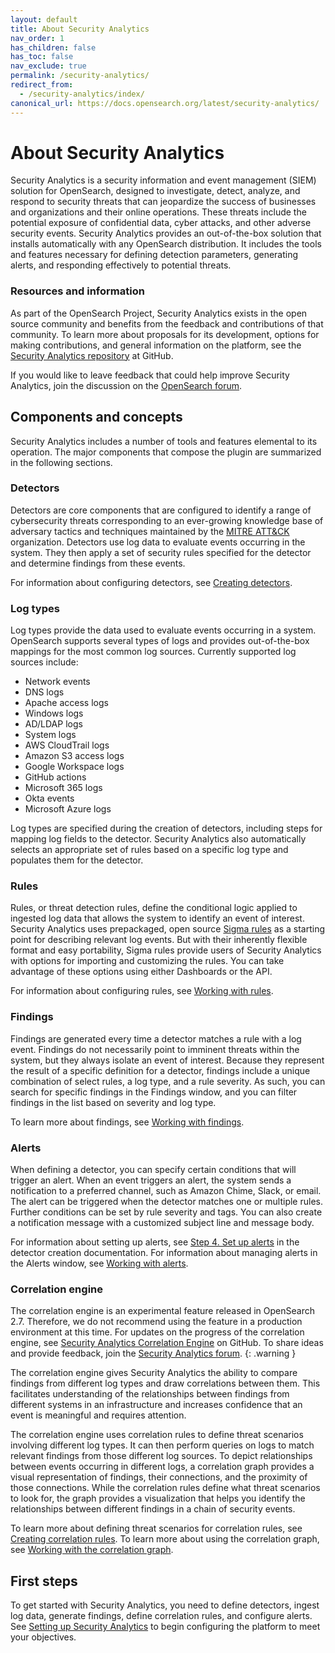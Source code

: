 ```yaml
---
layout: default
title: About Security Analytics
nav_order: 1
has_children: false
has_toc: false
nav_exclude: true
permalink: /security-analytics/
redirect_from:
  - /security-analytics/index/
canonical_url: https://docs.opensearch.org/latest/security-analytics/
---
```



# About Security Analytics

Security Analytics is a security information and event management (SIEM) solution for OpenSearch, designed to investigate, detect, analyze, and respond to security threats that can jeopardize the success of businesses and organizations and their online operations. These threats include the potential exposure of confidential data, cyber attacks, and other adverse security events. Security Analytics provides an out-of-the-box solution that installs automatically with any OpenSearch distribution. It includes the tools and features necessary for defining detection parameters, generating alerts, and responding effectively to potential threats.

### Resources and information

As part of the OpenSearch Project, Security Analytics exists in the open source community and benefits from the feedback and contributions of that community. To learn more about proposals for its development, options for making contributions, and general information on the platform, see the [Security Analytics repository](https://github.com/opensearch-project/security-analytics) at GitHub.

If you would like to leave feedback that could help improve Security Analytics, join the discussion on the [OpenSearch forum](https://forum.opensearch.org/c/plugins/security-analytics/73).


## Components and concepts

Security Analytics includes a number of tools and features elemental to its operation. The major components that compose the plugin are summarized in the following sections.

### Detectors

Detectors are core components that are configured to identify a range of cybersecurity threats corresponding to an ever-growing knowledge base of adversary tactics and techniques maintained by the [MITRE ATT&CK](https://attack.mitre.org/) organization. Detectors use log data to evaluate events occurring in the system. They then apply a set of security rules specified for the detector and determine findings from these events.

For information about configuring detectors, see [Creating detectors]({{site.url}}{{site.baseurl}}/security-analytics/sec-analytics-config/detectors-config/).

### Log types

Log types provide the data used to evaluate events occurring in a system. OpenSearch supports several types of logs and provides out-of-the-box mappings for the most common log sources. Currently supported log sources include:
* Network events
* DNS logs
* Apache access logs
* Windows logs
* AD/LDAP logs
* System logs
* AWS CloudTrail logs
* Amazon S3 access logs
* Google Workspace logs
* GitHub actions
* Microsoft 365 logs
* Okta events
* Microsoft Azure logs

Log types are specified during the creation of detectors, including steps for mapping log fields to the detector. Security Analytics also automatically selects an appropriate set of rules based on a specific log type and populates them for the detector.

### Rules

Rules, or threat detection rules, define the conditional logic applied to ingested log data that allows the system to identify an event of interest. Security Analytics uses prepackaged, open source [Sigma rules](https://github.com/SigmaHQ/sigma) as a starting point for describing relevant log events. But with their inherently flexible format and easy portability, Sigma rules provide users of Security Analytics with options for importing and customizing the rules. You can take advantage of these options using either Dashboards or the API.

For information about configuring rules, see [Working with rules]({{site.url}}{{site.baseurl}}/security-analytics/usage/rules/).

### Findings

Findings are generated every time a detector matches a rule with a log event. Findings do not necessarily point to imminent threats within the system, but they always isolate an event of interest. Because they represent the result of a specific definition for a detector, findings include a unique combination of select rules, a log type, and a rule severity. As such, you can search for specific findings in the Findings window, and you can filter findings in the list based on severity and log type.

To learn more about findings, see [Working with findings]({{site.url}}{{site.baseurl}}/security-analytics/usage/findings/).

### Alerts

When defining a detector, you can specify certain conditions that will trigger an alert. When an event triggers an alert, the system sends a notification to a preferred channel, such as Amazon Chime, Slack, or email. The alert can be triggered when the detector matches one or multiple rules. Further conditions can be set by rule severity and tags. You can also create a notification message with a customized subject line and message body.

For information about setting up alerts, see [Step 4. Set up alerts]({{site.url}}{{site.baseurl}}/security-analytics/sec-analytics-config/detectors-config/#step-4-set-up-alerts) in the detector creation documentation. For information about managing alerts in the Alerts window, see [Working with alerts]({{site.url}}{{site.baseurl}}/security-analytics/usage/alerts/).

### Correlation engine

The correlation engine is an experimental feature released in OpenSearch 2.7. Therefore, we do not recommend using the feature in a production environment at this time. For updates on the progress of the correlation engine, see [Security Analytics Correlation Engine](https://github.com/opensearch-project/security-analytics/issues/369) on GitHub. To share ideas and provide feedback, join the [Security Analytics forum](https://forum.opensearch.org/c/plugins/security-analytics/73).
{: .warning }

The correlation engine gives Security Analytics the ability to compare findings from different log types and draw correlations between them. This facilitates understanding of the relationships between findings from different systems in an infrastructure and increases confidence that an event is meaningful and requires attention.

The correlation engine uses correlation rules to define threat scenarios involving different log types. It can then perform queries on logs to match relevant findings from those different log sources. To depict relationships between events occurring in different logs, a correlation graph provides a visual representation of findings, their connections, and the proximity of those connections. While the correlation rules define what threat scenarios to look for, the graph provides a visualization that helps you identify the relationships between different findings in a chain of security events.

To learn more about defining threat scenarios for correlation rules, see [Creating correlation rules]({{site.url}}{{site.baseurl}}/security-analytics/sec-analytics-config/correlation-config/). To learn more about using the correlation graph, see [Working with the correlation graph]({{site.url}}{{site.baseurl}}/security-analytics/usage/correlation-graph/).


## First steps

To get started with Security Analytics, you need to define detectors, ingest log data, generate findings, define correlation rules, and configure alerts. See [Setting up Security Analytics]({{site.url}}{{site.baseurl}}/security-analytics/sec-analytics-config/index/) to begin configuring the platform to meet your objectives.


